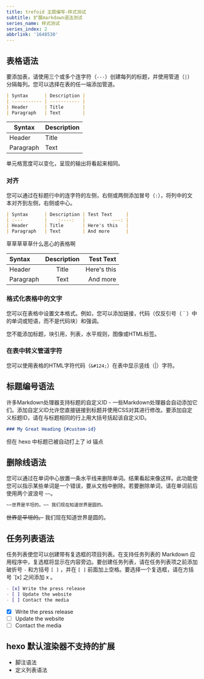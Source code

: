 ```yaml
---
title: trefoid 主题编写-样式测试
subtitle: 扩展markdown语法测试
series_name: 样式测试
series_index: 2
abbrlink: '1648530'
---
```

## 表格语法

要添加表，请使用三个或多个连字符（`---`）创建每列的标题，并使用管道（`|`）分隔每列。您可以选择在表的任一端添加管道。

```markdown
| Syntax      | Description |
| ----------- | ----------- |
| Header      | Title       |
| Paragraph   | Text        |
```

| Syntax      | Description |
| ----------- | ----------- |
| Header      | Title       |
| Paragraph   | Text        |

单元格宽度可以变化，呈现的输出将看起来相同。

### 对齐

您可以通过在标题行中的连字符的左侧，右侧或两侧添加冒号（`:`），将列中的文本对齐到左侧，右侧或中心。

```markdown
| Syntax      | Description | Test Text     |
| :---        |    :----:   |          ---: |
| Header      | Title       | Here's this   |
| Paragraph   | Text        | And more      |
```

草草草草草什么恶心的表格啊

| Syntax      | Description | Test Text     |
| :---        |    :----:   |          ---: |
| Header      | Title       | Here's this   |
| Paragraph   | Text        | And more      |

### 格式化表格中的文字

您可以在表格中设置文本格式。例如，您可以添加链接，代码（仅反引号（ ` ）中的单词或短语，而不是代码块）和强调。

您不能添加标题，块引用，列表，水平规则，图像或HTML标签。

### 在表中转义管道字符

您可以使用表格的HTML字符代码（`&#124;`）在表中显示竖线（|）字符。

## 标题编号语法

许多Markdown处理器支持标题的自定义ID - 一些Markdown处理器会自动添加它们。添加自定义ID允许您直接链接到标题并使用CSS对其进行修改。要添加自定义标题ID，请在与标题相同的行上用大括号括起该自定义ID。

```markdown
### My Great Heading {#custom-id}
```

但在 hexo 中标题已被自动打上了 id 锚点

## 删除线语法

您可以通过在单词中心放置一条水平线来删除单词。结果看起来像这样。此功能使您可以指示某些单词是一个错误，要从文档中删除。若要删除单词，请在单词前后使用两个波浪号 `~~`。

```markdown
~~世界是平坦的。~~ 我们现在知道世界是圆的。
```

~~世界是平坦的。~~ 我们现在知道世界是圆的。

## 任务列表语法

任务列表使您可以创建带有复选框的项目列表。在支持任务列表的 Markdown 应用程序中，复选框将显示在内容旁边。要创建任务列表，请在任务列表项之前添加破折号 `-` 和方括号 `[ ]` ，并在 `[ ]` 前面加上空格。要选择一个复选框，请在方括号 `[x] 之间添加 x 。

```markdown
- [x] Write the press release
- [ ] Update the website
- [ ] Contact the media
```

- [x] Write the press release
- [ ] Update the website
- [ ] Contact the media

## hexo 默认渲染器不支持的扩展

- 脚注语法
- 定义列表语法
